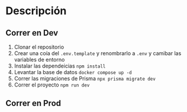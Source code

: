 # Descripción


## Correr en Dev

1. Clonar el repositorio
2. Crear una coía del ```.env.template``` y renombrarlo a ```.env``` y camibar las variables de entorno
3. Instalar las dependeicias ```npm install```
4. Levantar la base de datos ```docker compose up -d```
5. Correr las migraciones de Prisma ```npx prisma migrate dev```
6. Correr el proyecto ```npm run dev```


## Correr en Prod